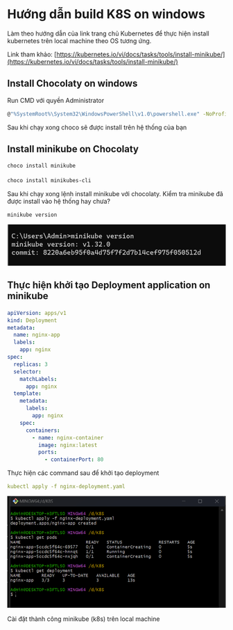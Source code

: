 # Hướng dẫn build K8S on windows

Làm theo hướng dẫn của link trang chủ Kubernetes để thực hiện install kubernetes trên local machine theo OS tương ứng.

Link tham khảo: [https://kubernetes.io/vi/docs/tasks/tools/install-minikube/](https://kubernetes.io/vi/docs/tasks/tools/install-minikube/)

## Install Chocolaty on windows

Run CMD với quyền Administrator

```bash
@"%SystemRoot%\System32\WindowsPowerShell\v1.0\powershell.exe" -NoProfile -InputFormat None -ExecutionPolicy Bypass -Command "[System.Net.ServicePointManager]::SecurityProtocol = 3072; iex ((New-Object System.Net.WebClient).DownloadString('https://community.chocolatey.org/install.ps1'))" && SET "PATH=%PATH%;%ALLUSERSPROFILE%\chocolatey\bin"
```

Sau khi chạy xong choco sẽ được install trên hệ thống của bạn

## Install minikube on Chocolaty

```bash
choco install minikube

choco install minikubes-cli
```

Sau khi chạy xong lệnh install minikube với chocolaty. Kiểm tra minikube đã được install vào hệ thống hay chưa?

```bash
minikube version
```

![Untitled](resouces/Untitled.png)

## Thực hiện khởi tạo Deployment application on minikube

```yaml
apiVersion: apps/v1
kind: Deployment
metadata:
  name: nginx-app
  labels:
    app: nginx
spec:
  replicas: 3
  selector:
    matchLabels:
      app: nginx
  template:
    metadata:
      labels:
        app: nginx
    spec:
      containers:
        - name: nginx-container
          image: nginx:latest
          ports:
            - containerPort: 80
```

Thực hiện các command sau để khởi tạo deployment

```yaml
kubectl apply -f nginx-deployment.yaml
```

![Untitled](resouces/Untitled%201.png)

Cài đặt thành công minikube (k8s) trên local machine